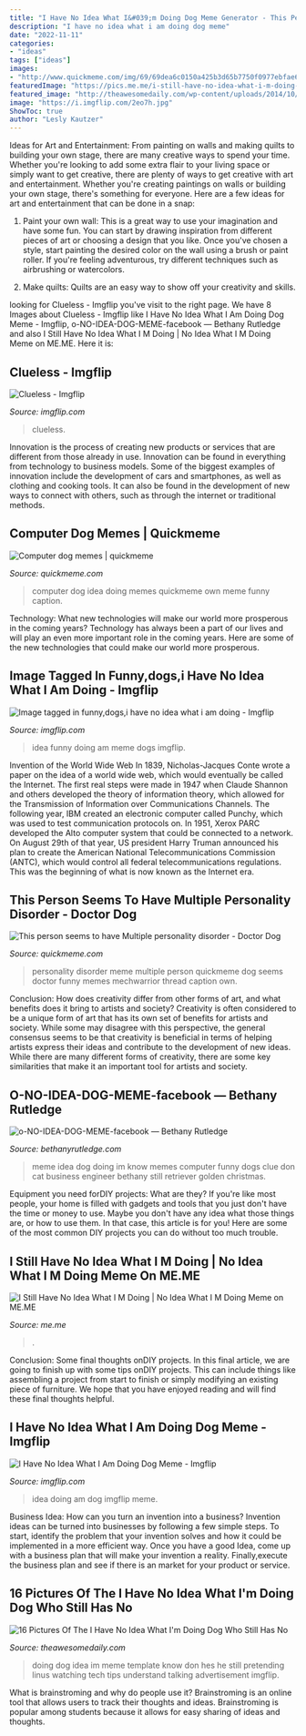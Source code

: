 ```yaml
---
title: "I Have No Idea What I&#039;m Doing Dog Meme Generator - This Person Seems To Have Multiple Personality Disorder"
description: "I have no idea what i am doing dog meme"
date: "2022-11-11"
categories:
- "ideas"
tags: ["ideas"]
images:
- "http://www.quickmeme.com/img/69/69dea6c0150a425b3d65b7750f0977ebfae64bf8495e11105c20b301613fd2b5.jpg"
featuredImage: "https://pics.me.me/i-still-have-no-idea-what-i-m-doing-13934850.png"
featured_image: "http://theawesomedaily.com/wp-content/uploads/2014/10/i-have-no-idea-what-im-doing-dog-feat-1-620x400.jpg"
image: "https://i.imgflip.com/2eo7h.jpg"
ShowToc: true
author: "Lesly Kautzer"
---
```



Ideas for Art and Entertainment: From painting on walls and making quilts to building your own stage, there are many creative ways to spend your time.
Whether you're looking to add some extra flair to your living space or simply want to get creative, there are plenty of ways to get creative with art and entertainment. Whether you're creating paintings on walls or building your own stage, there's something for everyone. Here are a few ideas for art and entertainment that can be done in a snap:
1. Paint your own wall: This is a great way to use your imagination and have some fun. You can start by drawing inspiration from different pieces of art or choosing a design that you like. Once you've chosen a style, start painting the desired color on the wall using a brush or paint roller. If you're feeling adventurous, try different techniques such as airbrushing or watercolors.

2. Make quilts: Quilts are an easy way to show off your creativity and skills.

	

		
looking for Clueless - Imgflip you've visit to the right page. We have 8 Images about Clueless - Imgflip like I Have No Idea What I Am Doing Dog Meme - Imgflip, o-NO-IDEA-DOG-MEME-facebook — Bethany Rutledge and also I Still Have No Idea What I M Doing | No Idea What I M Doing Meme on ME.ME. Here it is:
		
    
## Clueless - Imgflip

<img loading=lazy src="https://i.imgflip.com/2eo7h.jpg" onerror="this.onerror=null;this.src='https://tse1.mm.bing.net/th?id=OIP.uWAMewMT-qMTK4we3zQtPQHaJ4&amp;pid=15.1';" alt="Clueless - Imgflip">

_Source: imgflip.com_

>clueless. 

	

Innovation is the process of creating new products or services that are different from those already in use. Innovation can be found in everything from technology to business models. Some of the biggest examples of innovation include the development of cars and smartphones, as well as clothing and cooking tools. It can also be found in the development of new ways to connect with others, such as through the internet or traditional methods.

    
## Computer Dog Memes | Quickmeme

<img loading=lazy src="http://s2.quickmeme.com/img/af/af83635580510dd86fb3cff88ee083eda660ebad357f9cf2fdc4ac06c2e60ee3.jpg" onerror="this.onerror=null;this.src='https://tse3.mm.bing.net/th?id=OIP.nn6moJdqlsxF6GBwbBoXOAHaFe&amp;pid=15.1';" alt="Computer dog memes | quickmeme">

_Source: quickmeme.com_

>computer dog idea doing memes quickmeme own meme funny caption. 

	

Technology: What new technologies will make our world more prosperous in the coming years?
Technology has always been a part of our lives and will play an even more important role in the coming years. Here are some of the new technologies that could make our world more prosperous.

    
## Image Tagged In Funny,dogs,i Have No Idea What I Am Doing - Imgflip

<img loading=lazy src="http://i.imgflip.com/1nj5e.jpg" onerror="this.onerror=null;this.src='https://tse3.mm.bing.net/th?id=OIP.eXaDorIQ1FTTGqxpajCm2gHaFV&amp;pid=15.1';" alt="Image tagged in funny,dogs,i have no idea what i am doing - Imgflip">

_Source: imgflip.com_

>idea funny doing am meme dogs imgflip. 

	

Invention of the World Wide Web
In 1839, Nicholas-Jacques Conte wrote a paper on the idea of a world wide web, which would eventually be called the Internet. The first real steps were made in 1947 when Claude Shannon and others developed the theory of information theory, which allowed for the Transmission of Information over Communications Channels. The following year, IBM created an electronic computer called Punchy, which was used to test communication protocols on. In 1951, Xerox PARC developed the Alto computer system that could be connected to a network. On August 29th of that year, US president Harry Truman announced his plan to create the American National Telecommunications Commission (ANTC), which would control all federal telecommunications regulations. This was the beginning of what is now known as the Internet era.

    
## This Person Seems To Have Multiple Personality Disorder - Doctor Dog

<img loading=lazy src="http://www.quickmeme.com/img/69/69dea6c0150a425b3d65b7750f0977ebfae64bf8495e11105c20b301613fd2b5.jpg" onerror="this.onerror=null;this.src='https://tse4.mm.bing.net/th?id=OIP.cs_rDO-3nSu29YvjSPYcvAHaHa&amp;pid=15.1';" alt="This person seems to have Multiple personality disorder - Doctor Dog">

_Source: quickmeme.com_

>personality disorder meme multiple person quickmeme dog seems doctor funny memes mechwarrior thread caption own. 

	

Conclusion: How does creativity differ from other forms of art, and what benefits does it bring to artists and society?
Creativity is often considered to be a unique form of art that has its own set of benefits for artists and society. While some may disagree with this perspective, the general consensus seems to be that creativity is beneficial in terms of helping artists express their ideas and contribute to the development of new ideas. While there are many different forms of creativity, there are some key similarities that make it an important tool for artists and society.

    
## O-NO-IDEA-DOG-MEME-facebook — Bethany Rutledge

<img loading=lazy src="https://bethanyrutledge.com/wp-content/uploads/2018/06/o-NO-IDEA-DOG-MEME-facebook.jpg" onerror="this.onerror=null;this.src='https://tse3.mm.bing.net/th?id=OIP.NNY6BceafGI90s6BQ2BtxQHaDt&amp;pid=15.1';" alt="o-NO-IDEA-DOG-MEME-facebook — Bethany Rutledge">

_Source: bethanyrutledge.com_

>meme idea dog doing im know memes computer funny dogs clue don cat business engineer bethany still retriever golden christmas. 

	

Equipment you need forDIY projects: What are they?
If you're like most people, your home is filled with gadgets and tools that you just don't have the time or money to use. Maybe you don't have any idea what those things are, or how to use them. In that case, this article is for you! Here are some of the most common DIY projects you can do without too much trouble.

    
## I Still Have No Idea What I M Doing | No Idea What I M Doing Meme On ME.ME

<img loading=lazy src="https://pics.me.me/i-still-have-no-idea-what-i-m-doing-13934850.png" onerror="this.onerror=null;this.src='https://tse1.mm.bing.net/th?id=OIP.327sU5j9EcTdsP1lsuP2ngHaLd&amp;pid=15.1';" alt="I Still Have No Idea What I M Doing | No Idea What I M Doing Meme on ME.ME">

_Source: me.me_

>. 

	

Conclusion: Some final thoughts onDIY projects.
In this final article, we are going to finish up with some tips onDIY projects. This can include things like assembling a project from start to finish or simply modifying an existing piece of furniture. We hope that you have enjoyed reading and will find these final thoughts helpful.

    
## I Have No Idea What I Am Doing Dog Meme - Imgflip

<img loading=lazy src="https://i.imgflip.com/2hwtc.jpg" onerror="this.onerror=null;this.src='https://tse1.mm.bing.net/th?id=OIP.vpIryplNh5xSQr1YJnyk4AHaHa&amp;pid=15.1';" alt="I Have No Idea What I Am Doing Dog Meme - Imgflip">

_Source: imgflip.com_

>idea doing am dog imgflip meme. 

	

Business Idea: How can you turn an invention into a business?
Invention ideas can be turned into businesses by following a few simple steps. To start, identify the problem that your invention solves and how it could be implemented in a more efficient way. Once you have a good Idea, come up with a business plan that will make your invention a reality. Finally,execute the business plan and see if there is an market for your product or service.

    
## 16 Pictures Of The I Have No Idea What I&#039;m Doing Dog Who Still Has No

<img loading=lazy src="http://theawesomedaily.com/wp-content/uploads/2014/10/i-have-no-idea-what-im-doing-dog-feat-1-620x400.jpg" onerror="this.onerror=null;this.src='https://tse1.mm.bing.net/th?id=OIP.FdJNpuEaf3_PBbGg_8LaMwHaEx&amp;pid=15.1';" alt="16 Pictures Of The I Have No Idea What I&#039;m Doing Dog Who Still Has No">

_Source: theawesomedaily.com_

>doing dog idea im meme template know don hes he still pretending linus watching tech tips understand talking advertisement imgflip. 

	

What is brainstroming and why do people use it?
Brainstroming is an online tool that allows users to track their thoughts and ideas. Brainstroming is popular among students because it allows for easy sharing of ideas and thoughts.

